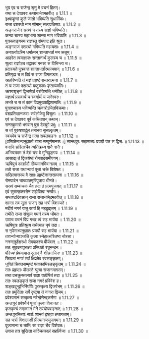 
भूय एव च राजेन्द्र शृणु मे वचनं हितम्।  
यथा स देवप्रवरः कथायामेवमब्रवीत् ॥ 1.11.1 ॥   
इक्ष्वाकूणां कुले जातो भविष्यति सुधार्मिकः।  
राजा दशरथो नाम श्रीमान् सत्यप्रतिश्रवः ॥ 1.11.2 ॥   
अङ्गराजेन सख्यं च तस्य राज्ञो भविष्यति।  
कन्या चास्य महाभागा शान्ता नाम भविष्यति ॥ 1.11.3 ॥   
पुत्रस्त्वङ्गस्य राज्ञस्तु रोमपाद इति श्रुतः।  
अङ्गराजं दशरथो गमिष्यति महायशाः ॥ 1.11.4 ॥   
अनपत्योऽस्मि धर्मात्मन् शान्ताभर्ता मम क्रतुम्।  
आहरेत त्वयाज्ञप्तः सन्तानार्थं कुलस्य च ॥ 1.11.5 ॥   
श्रुत्वा राज्ञोऽथ तद्वाक्यं मनसा स विचिन्त्य च।  
प्रदास्यते पुत्रवन्तं शान्ताभर्तारमात्मवान् ॥ 1.11.6 ॥   
प्रतिगृह्य च त विप्रं स राजा विगतज्वरः।  
आहरिष्यति तं यज्ञं प्रहृष्टेनान्तरात्मना ॥ 1.11.7 ॥   
तं च राजा दशरथो यष्टुकामः कृताञ्जलिः।  
ऋश्यशृङ्गं द्विजश्रेष्ठं वरयिष्यति धर्मवित् ॥ 1.11.8 ॥   
यज्ञार्थं प्रसवार्थं च स्वर्गार्थं च जनेश्वरः।  
लभते च स तं कामं विप्रमुख्याद्विशाम्पतिः ॥ 1.11.9 ॥   
पुत्राश्चास्य भविष्यन्ति चत्वारोऽमितविक्रमाः।  
वंशप्रतिष्ठानकराः सर्वलोकेषु विश्रुताः ॥ 1.11.10 ॥   
एवं स देवप्रवरः पूर्वं कथितवान् कथाम्।  
सनत्कुमारो भगवान् पुरा देवयुगे प्रभुः ॥ 1.11.11 ॥   
स त्वं पुरुषशार्दूल तमानय सुसत्कृतम्।  
स्वयमेव च राजेन्द्र गत्वा सबलवाहनः ॥ 1.11.12 ॥   
[वसिष्ठेनाभ्यनुज्ञातो राजा सम्पूर्णमानसः।] सान्तःपुरः सहामात्यः प्रययौ यत्र स द्विजः ॥ 1.11.13 ॥   
वनानि सरितश्चैव व्यतिक्रम्य शनैः शनैः।  
अभिचक्राम तं देशं यत्र वै मुनिपुङ्गवः ॥ 1.11.14 ॥   
आसाद्य तं द्विजश्रेष्ठं रोमपादसमीपगम्।  
ऋषिपुत्रं ददर्शादौ दीप्यमानमिवानलम् ॥ 1.11.15 ॥   
ततो राजा यथान्यायं पूजां चक्रे विशेषतः।  
सखित्वात्तस्य वै राज्ञः प्रहृष्टेनान्तरात्मना ॥ 1.11.16 ॥   
रोमपादेन चाख्यातमृषिपुत्राय धीमते।  
सख्यं सम्बन्धकं चैव तदा तं प्रत्यपूजयत् ॥ 1.11.17 ॥   
एवं सुसत्कृतस्तेन सहोषित्वा नरर्षभः।  
सप्ताष्टदिवसान् राजा राजानमिदमब्रवीत् ॥ 1.11.18 ॥   
शान्ता तव सुता राजन् सह भर्त्रा विशाम्पते।  
मदीयं नगरं यातु कार्यं हि महदुद्यतम् ॥ 1.11.19 ॥   
तथेति राजा संश्रुत्य गमनं तस्य धीमतः।  
उवाच वचनं विप्रं गच्छ त्वं सह भार्यया ॥ 1.11.20 ॥   
ऋषिपुत्रः प्रतिश्रुत्य तथेत्याह नृपं तदा।  
स नृपेणाभ्यनुज्ञातः प्रययौ सह भार्यया ॥ 1.11.21 ॥   
तावन्योन्याञ्जलिं कृत्वा स्नेहात्संश्लिष्य चोरसा।  
ननन्दतुर्दशरथो रोमपादश्च वीर्यवान् ॥ 1.11.22 ॥   
ततः सुहृदमापृच्छ्य प्रस्थितो रघुनन्दनः।  
पौरेभ्यः प्रेषयामास दूतान् वै शीघ्रगामिनः ॥ 1.11.23 ॥   
क्रियतां नगरं सर्वं क्षिप्रमेव स्वलङ्कृतम्।  
धूपितं सिक्तसम्मृष्टं पताकाभिरलङ्कृतम् ॥ 1.11.24 ॥   
ततः प्रहृष्टाः पौरास्ते श्रुत्वा राजानमागतम्।  
तथा प्रचक्रुस्तत्सर्वं राज्ञा यत्प्रेषितं तदा ॥ 1.11.25 ॥   
ततः स्वलङ्कृतं राजा नगरं प्रविवेश ह।  
शङ्खदुन्दुभिर्निर्घोषैः पुरस्कृत्य द्विजर्षभम् ॥ 1.11.26 ॥   
ततः प्रमुदिताः सर्वे दृष्ट्वा तं नागरा द्विजम्।  
प्रवेश्यमानं सत्कृत्य नरेन्द्रेणेन्द्रकर्मणा ॥ 1.11.27 ॥   
अन्तःपुरं प्रवेश्यैनं पूजां कृत्वा विधानतः।  
कृतकृत्यं तदात्मानं मेने तस्योपवाहनात् ॥ 1.11.28 ॥   
अन्तःपुरस्त्रियः सर्वाः शान्तां दृष्ट्वा तथागताम्।  
सह भर्त्रा विशालाक्षीं प्रीत्यानन्दमुपागमन् ॥ 1.11.29 ॥   
पूज्यमाना च ताभिः सा राज्ञा चैव विशेषतः।  
उवास तत्र सुखिता कञ्चित्कालं सहर्त्विजा ॥ 1.11.30 ॥   
